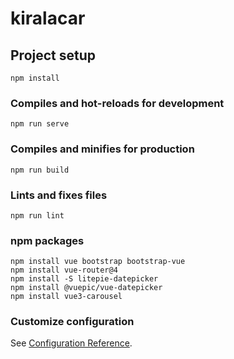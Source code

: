 # kiralacar

## Project setup
```
npm install
```

### Compiles and hot-reloads for development
```
npm run serve
```

### Compiles and minifies for production
```
npm run build
```

### Lints and fixes files
```
npm run lint
```
### npm packages
```
npm install vue bootstrap bootstrap-vue
npm install vue-router@4
npm install -S litepie-datepicker
npm install @vuepic/vue-datepicker
npm install vue3-carousel
```

### Customize configuration
See [Configuration Reference](https://cli.vuejs.org/config/).
